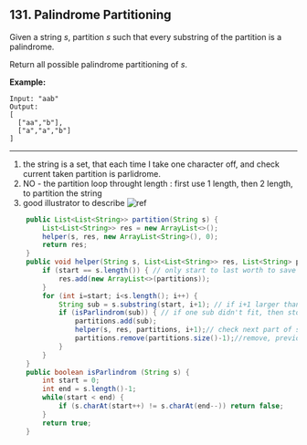 ## 131. Palindrome Partitioning

Given a string *s*, partition *s* such that every substring of the partition is a palindrome.

Return all possible palindrome partitioning of *s*.

**Example:**

```
Input: "aab"
Output:
[
  ["aa","b"],
  ["a","a","b"]
]
```

---

1. the string is a set, that each time I take one character off, and check current taken partition is parlidrome.
2. NO - the partition loop throught length : first use 1 length, then 2 length, to partition the string
3. good illustrator to describe ![ref](http://i58.tinypic.com/2la69p2.png)

```java
    public List<List<String>> partition(String s) {
        List<List<String>> res = new ArrayList<>();
        helper(s, res, new ArrayList<String>(), 0);
        return res;
    }
    public void helper(String s, List<List<String>> res, List<String> partitions, int start) {
        if (start == s.length()) { // only start to last worth to save to result set. (which means complete partition)
            res.add(new ArrayList<>(partitions));
        }
        for (int i=start; i<s.length(); i++) {
            String sub = s.substring(start, i+1); // if i+1 larger than s.length(), java automatically trim it to length.
            if (isParlindrom(sub)) { // if one sub didn't fit, then stop
                partitions.add(sub);
                helper(s, res, partitions, i+1);// check next part of sub.
                partitions.remove(partitions.size()-1);//remove, previous, try i|i|i|...|i+1
            }
        }
    }
    public boolean isParlindrom (String s) {
        int start = 0;
        int end = s.length()-1;
        while(start < end) {
            if (s.charAt(start++) != s.charAt(end--)) return false;
        }
        return true;
    }
```